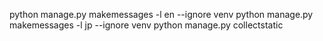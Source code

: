 python manage.py makemessages -l en --ignore venv
python manage.py makemessages -l jp --ignore venv
python manage.py collectstatic